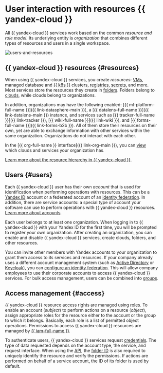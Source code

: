 # User interaction with resources {{ yandex-cloud }}

All {{ yandex-cloud }} services work based on the common _resource and role model_. Its underlying entity is _organization_ that combines different types of resources and users in a single workspace.

![users-and-resources](../_assets/overview/users-resources.svg "Users and resources hierarchy")

## {{ yandex-cloud }} resources {#resources}

When using {{ yandex-cloud }} services, you create _resources_: [VMs](../compute/concepts/vm.md), managed database and [{{ k8s }}](../managed-kubernetes/concepts/index.md) clusters, [registries](../container-registry/concepts/registry.md), [secrets](../lockbox/concepts/secret.md), and more. Most services store the resources they create in [folders](../resource-manager/concepts/resources-hierarchy.md#folder). Folders belong to [clouds](../resource-manager/concepts/resources-hierarchy.md#cloud), while clouds belong to organizations.

In addition, organizations may have the following enabled: [{{ ml-platform-full-name }}]({{ link-datasphere-main }}), a [{{ datalens-full-name }}]({{ link-datalens-main }}) instance, and services such as [{{ tracker-full-name }}]({{ link-tracker }}), [{{ wiki-full-name }}]({{ link-wiki }}), and [{{ forms-full-name }}]({{ link-forms-b2b }}). All of them store their resources on their own, yet are able to exchange information with other services within the same organization. Organizations do not interact with each other.

In the [{{ org-full-name }} interface]({{ link-org-main }}), you can [view](../organization/concepts/manage-services.md) which clouds and services your organization has.

[Learn more about the resource hierarchy in {{ yandex-cloud }}](../resource-manager/concepts/resources-hierarchy.md).

## Users {#users}

Each {{ yandex-cloud }} user has their own _account_ that is used for identification when performing operations with resources. This can be a [Yandex ID](https://yandex.ru/id/about) account or a federated account of an [identity federation](../organization/concepts/add-federation.md). In addition, there are service accounts: a special type of account your software can use to perform operations with {{ yandex-cloud }} resources. [Learn more about accounts](../iam/concepts/users/accounts.md).

Each user belongs to at least one organization. When logging in to {{ yandex-cloud }} with your Yandex ID for the first time, you will be prompted to register your own organization. After creating an organization, you can enable and disable {{ yandex-cloud }} services, create clouds, folders, and other resources.

You can invite other members with Yandex accounts to your organization to grant them access to its services and resources. If your company already uses a different account management system (such as [Active Directory](https://learn.microsoft.com/windows-server/identity/ad-ds/get-started/virtual-dc/active-directory-domain-services-overview) or [Keycloak](https://www.keycloak.org/)), you can [configure an identity federation](../organization/concepts/add-federation.md). This will allow company employees to use their corporate accounts to access {{ yandex-cloud }} services. For bulk access management, users can be combined into [groups](../organization/operations/manage-groups.md).

## Access management {#access}

{{ yandex-cloud }} resource access rights are managed using [roles](../iam/concepts/access-control/roles.md). To enable an account (_subject_) to perform actions on a resource (_object_), assign appropriate roles for the resource either to the account or the group to which it belongs. Basically, each role is a list of permitted object operations. Permissions to access {{ yandex-cloud }} resources are managed by [{{ iam-full-name }}](../iam/concepts/index.md).

To authenticate users, {{ yandex-cloud }} services request [credentials](../iam/concepts/authorization/index.md). The type of data requested depends on the account type, the service, and request interface. When using the [API](api.md), the [folder ID](../resource-manager/operations/folder/get-id.md) is also required to uniquely identify the resource and verify the permissions. If actions are performed on behalf of a service account, the ID of its folder is used by default.
